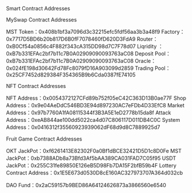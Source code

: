 
Smart Contract Addresses

MySwap Contract Addresses

MST Token：0x408b1bf3a7096d3c32215efc5fdf56aa3b3a48f9
Factory：0x7717D5BD6b20b817D6B0fF7078460fD620D3FdA9
Router：0xB0Cf54a0856c4F882f343cA315DD98d7C7F78d07
Liqridity ：0xB7b331EFAc2bf7b11c7B0A02909090093763aC08
Deposit Pool：0xB7b331EFAc2bf7b11c7B0A02909090093763aC08
Oracle：0x024fE198d30642Fd78Fc8079fD16A903099d2859
Trading Pool：0x25CF7452d829384F354365B9b6Cda0387fE74105

NFT Contract Addresses

NFT Address：0x0054372127CFd89b752f05eC42C363D13B0ae77F
Shop Address：0x9e04AeDdC546BD3E94d897230AC7eFDb4D33EfC8
Market Address：0x97b7760A1fA08115344f3B3A5E1eD2778b15da8f
Attack Address：0xeAB844ae100dd5022ca4d07C806117D011DB4C0C
System Address：0x0416312f35560923939062dF68d9d8C7889925d7

Fruit Game Contract Addresses

OKT JackPot：0xf6261413E82302F0a0Bf1dBCE32421D5D1c8D0Fe
MST JackPot：0xb7388ADb8a73Bfd3Af5bAA389CA031FAD7C05f95
USDT JackPot：0x255C31fe89850E126eB5D98Fb7DA15F2bfB59b4F
Lottery Contract Address：0x1E5E673d0530D8cE160AC327973707A364d032cb

DAO Fund：0x2aC59157b9BED86A64124626873a3866560e6540

